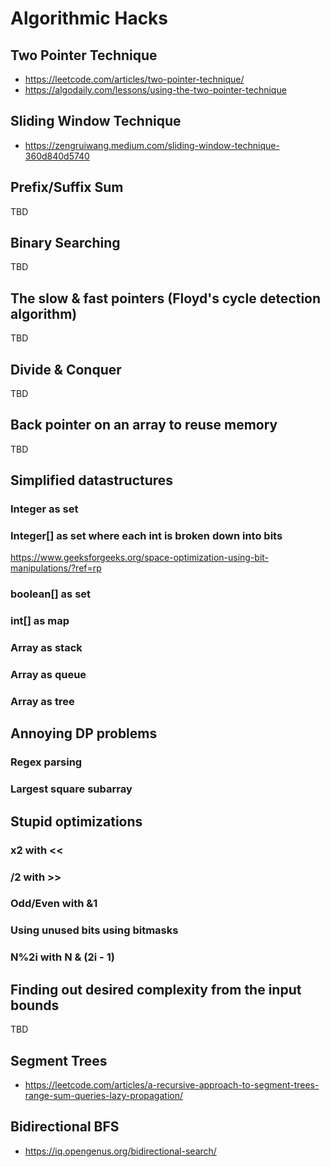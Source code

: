 # Algorithmic Hacks
## Two Pointer Technique
- https://leetcode.com/articles/two-pointer-technique/
- https://algodaily.com/lessons/using-the-two-pointer-technique

## Sliding Window Technique
- https://zengruiwang.medium.com/sliding-window-technique-360d840d5740

## Prefix/Suffix Sum
TBD

## Binary Searching
TBD

## The slow & fast pointers (Floyd's cycle detection algorithm)
TBD

## Divide & Conquer
TBD

## Back pointer on an array to reuse memory
TBD

## Simplified datastructures
### Integer as set
### Integer[] as set where each int is broken down into bits
https://www.geeksforgeeks.org/space-optimization-using-bit-manipulations/?ref=rp
### boolean[] as set
### int[] as map
### Array as stack
### Array as queue
### Array as tree

## Annoying DP problems
### Regex parsing
### Largest square subarray

## Stupid optimizations
### x2 with <<
### /2 with >>
### Odd/Even with &1
### Using unused bits using bitmasks
### N%2**i with N & (2**i - 1)

## Finding out desired complexity from the input bounds
TBD

## Segment Trees
- https://leetcode.com/articles/a-recursive-approach-to-segment-trees-range-sum-queries-lazy-propagation/

## Bidirectional BFS
- https://iq.opengenus.org/bidirectional-search/

